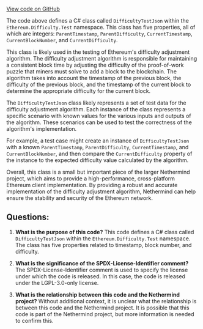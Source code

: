 [View code on GitHub](https://github.com/NethermindEth/nethermind/src/Nethermind/Ethereum.Difficulty.Test/DifficultyTestJson.cs)

The code above defines a C# class called `DifficultyTestJson` within the `Ethereum.Difficulty.Test` namespace. This class has five properties, all of which are integers: `ParentTimestamp`, `ParentDifficulty`, `CurrentTimestamp`, `CurrentBlockNumber`, and `CurrentDifficulty`. 

This class is likely used in the testing of Ethereum's difficulty adjustment algorithm. The difficulty adjustment algorithm is responsible for maintaining a consistent block time by adjusting the difficulty of the proof-of-work puzzle that miners must solve to add a block to the blockchain. The algorithm takes into account the timestamp of the previous block, the difficulty of the previous block, and the timestamp of the current block to determine the appropriate difficulty for the current block. 

The `DifficultyTestJson` class likely represents a set of test data for the difficulty adjustment algorithm. Each instance of the class represents a specific scenario with known values for the various inputs and outputs of the algorithm. These scenarios can be used to test the correctness of the algorithm's implementation. 

For example, a test case might create an instance of `DifficultyTestJson` with a known `ParentTimestamp`, `ParentDifficulty`, `CurrentTimestamp`, and `CurrentBlockNumber`, and then compare the `CurrentDifficulty` property of the instance to the expected difficulty value calculated by the algorithm. 

Overall, this class is a small but important piece of the larger Nethermind project, which aims to provide a high-performance, cross-platform Ethereum client implementation. By providing a robust and accurate implementation of the difficulty adjustment algorithm, Nethermind can help ensure the stability and security of the Ethereum network.
## Questions: 
 1. **What is the purpose of this code?** 
This code defines a C# class called `DifficultyTestJson` within the `Ethereum.Difficulty.Test` namespace. The class has five properties related to timestamp, block number, and difficulty.

2. **What is the significance of the SPDX-License-Identifier comment?** 
The SPDX-License-Identifier comment is used to specify the license under which the code is released. In this case, the code is released under the LGPL-3.0-only license.

3. **What is the relationship between this code and the Nethermind project?** 
Without additional context, it is unclear what the relationship is between this code and the Nethermind project. It is possible that this code is part of the Nethermind project, but more information is needed to confirm this.